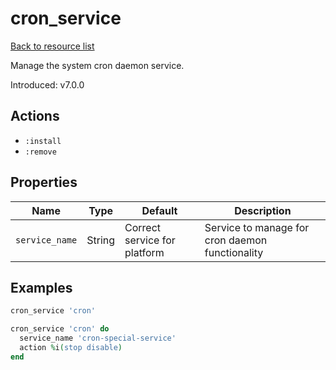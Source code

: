 # cron_service

[Back to resource list](../README.md#resources)

Manage the system cron daemon service.

Introduced: v7.0.0

## Actions

- `:install`
- `:remove`

## Properties

| Name           | Type   | Default                      | Description                                     |
| -------------- | ------ | ---------------------------- | ----------------------------------------------- |
| `service_name` | String | Correct service for platform | Service to manage for cron daemon functionality |

## Examples

```ruby
cron_service 'cron'
```

```ruby
cron_service 'cron' do
  service_name 'cron-special-service'
  action %i(stop disable)
end
```
